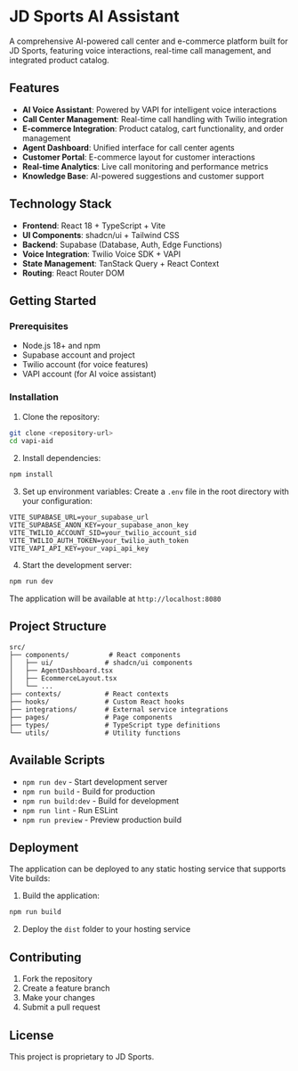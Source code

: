 # JD Sports AI Assistant

A comprehensive AI-powered call center and e-commerce platform built for JD Sports, featuring voice interactions, real-time call management, and integrated product catalog.

## Features

- **AI Voice Assistant**: Powered by VAPI for intelligent voice interactions
- **Call Center Management**: Real-time call handling with Twilio integration
- **E-commerce Integration**: Product catalog, cart functionality, and order management
- **Agent Dashboard**: Unified interface for call center agents
- **Customer Portal**: E-commerce layout for customer interactions
- **Real-time Analytics**: Live call monitoring and performance metrics
- **Knowledge Base**: AI-powered suggestions and customer support

## Technology Stack

- **Frontend**: React 18 + TypeScript + Vite
- **UI Components**: shadcn/ui + Tailwind CSS
- **Backend**: Supabase (Database, Auth, Edge Functions)
- **Voice Integration**: Twilio Voice SDK + VAPI
- **State Management**: TanStack Query + React Context
- **Routing**: React Router DOM

## Getting Started

### Prerequisites

- Node.js 18+ and npm
- Supabase account and project
- Twilio account (for voice features)
- VAPI account (for AI voice assistant)

### Installation

1. Clone the repository:
```bash
git clone <repository-url>
cd vapi-aid
```

2. Install dependencies:
```bash
npm install
```

3. Set up environment variables:
Create a `.env` file in the root directory with your configuration:
```env
VITE_SUPABASE_URL=your_supabase_url
VITE_SUPABASE_ANON_KEY=your_supabase_anon_key
VITE_TWILIO_ACCOUNT_SID=your_twilio_account_sid
VITE_TWILIO_AUTH_TOKEN=your_twilio_auth_token
VITE_VAPI_API_KEY=your_vapi_api_key
```

4. Start the development server:
```bash
npm run dev
```

The application will be available at `http://localhost:8080`

## Project Structure

```
src/
├── components/          # React components
│   ├── ui/             # shadcn/ui components
│   ├── AgentDashboard.tsx
│   ├── EcommerceLayout.tsx
│   └── ...
├── contexts/           # React contexts
├── hooks/              # Custom React hooks
├── integrations/       # External service integrations
├── pages/              # Page components
├── types/              # TypeScript type definitions
└── utils/              # Utility functions
```

## Available Scripts

- `npm run dev` - Start development server
- `npm run build` - Build for production
- `npm run build:dev` - Build for development
- `npm run lint` - Run ESLint
- `npm run preview` - Preview production build

## Deployment

The application can be deployed to any static hosting service that supports Vite builds:

1. Build the application:
```bash
npm run build
```

2. Deploy the `dist` folder to your hosting service

## Contributing

1. Fork the repository
2. Create a feature branch
3. Make your changes
4. Submit a pull request

## License

This project is proprietary to JD Sports.
